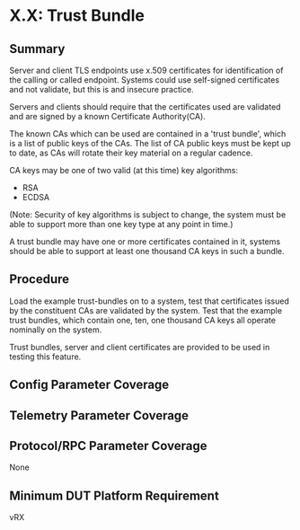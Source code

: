 # X.X: Trust Bundle

## Summary

Server and client TLS endpoints use x.509 certificates for
identification of the calling or called endpoint. Systems
could use self-signed certificates and not validate, but
this is and insecure practice.

Servers and clients should require that the certificates
used are validated and are signed by a known Certificate
Authority(CA).

The known CAs which can be used are contained in a
'trust bundle', which is a list of public keys of the CAs.
The list of CA public keys must be kept up to date, as
CAs will rotate their key material on a regular cadence.

CA keys may be one of two valid (at this time) key algorithms:

   * RSA
   * ECDSA

(Note: Security of key algorithms is subject to change, the
system must be able to support more than one key type at any
point in time.)

A trust bundle may have one or more certificates contained in
it, systems should be able to support at least one thousand
CA keys in such a bundle.


## Procedure

Load the example trust-bundles on to a system, test that
certificates issued by the constituent CAs are validated by
the system. Test that the example trust bundles, which contain
one, ten, one thousand CA keys all operate nominally on the
system.

Trust bundles, server and client certificates are provided
to be used in testing this feature. 

## Config Parameter Coverage

## Telemetry Parameter Coverage

## Protocol/RPC Parameter Coverage

None

## Minimum DUT Platform Requirement

vRX
